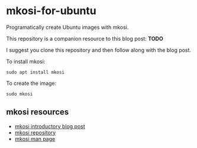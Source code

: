 # mkosi-for-ubuntu

Programatically create Ubuntu images with mkosi.

This repository is a companion resource to this blog post: **TODO**

I suggest you clone this repository and then follow along with the blog post.

To install mkosi:

    sudo apt install mkosi

To create the image:

    sudo mkosi

## mkosi resources
- [mkosi introductory blog post](http://0pointer.net/blog/mkosi-a-tool-for-generating-os-images.html)
- [mkosi repository](https://github.com/systemd/mkosi)
- [mkosi man page](https://github.com/systemd/mkosi/blob/master/mkosi.md)
